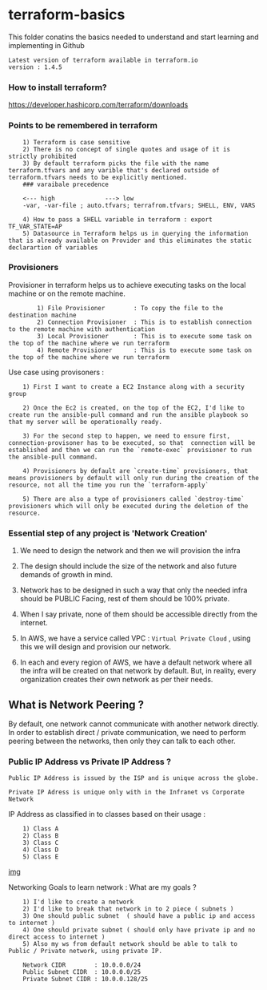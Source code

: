 # terraform-basics

This folder conatins the basics needed to understand and start learning and implementing in Github

```
Latest version of terraform available in terraform.io
version : 1.4.5
```

### How to install terraform?
https://developer.hashicorp.com/terraform/downloads

### Points to be remembered in terraform 

```
    1) Terraform is case sensitive 
    2) There is no concept of single quotes and usage of it is strictly prohibited
    3) By default terraform picks the file with the name terraform.tfvars and any varible that's declared outside of terraform.tfvars needs to be explicitly mentioned. 
    ### varaibale precedence

    <--- high              ---> low
    -var, -var-file ; auto.tfvars; terrafrom.tfvars; SHELL, ENV, VARS 

    4) How to pass a SHELL variable in terraform : export TF_VAR_STATE=AP
    5) Datasource in Terraform helps us in querying the information that is already available on Provider and this eliminates the static declarartion of variables
```
### Provisioners
Provisioner in terraform helps us to achieve executing tasks on the local machine or on the remote machine.

```
        1) File Provisioner        : To copy the file to the destination machine 
        2) Connection Provisioner  : This is to establish connection to the remote machine with authentication
        3) Local Provisioner       : This is to execute some task on the top of the machine where we run terraform
        4) Remote Provisioner      : This is to execute some task on the top of the machine where we run terraform
```
Use case using provisoners :
```
    1) First I want to create a EC2 Instance along with a security group

    2) Once the Ec2 is created, on the top of the EC2, I'd like to create run the ansible-pull command and run the ansible playbook so that my server will be operationally ready.

    3) For the second step to happen, we need to ensure first, connection-provisoner has to be executed, so that  connection will be established and then we can run the `remote-exec` provisioner to run the ansible-pull command.

    4) Provisioners by default are `create-time` provisioners, that means provisioners by default will only run during the creation of the resource, not all the time you run the `terraform-apply`

    5) There are also a type of provisioners called `destroy-time` provisioners which will only be executed during the deletion of the resource.
```
### Essential step of any project is 'Network Creation'
1) We need to design the network and then we will provision the infra 

2) The design should include the size of the network and also future demands of growth in mind.

3) Network has to be designed in such a way that only the needed infra should be PUBLIC Facing, rest of them should be 100% private.

4) When I say private, none of them should be accessible directly from the internet.

5) In AWS, we have a service called VPC : `Virtual Private Cloud` , using this we will design and provision our network.

6) In each and every region of AWS, we have a default network where all the infra will be created on that network by default. But, in reality, every organization creates their own network as per their needs.

## What is Network Peering ?
By default, one network cannot communicate with another network directly. In order to establish direct / private communication, we need to perform peering between the networks, then only they can talk to each other.

### Public IP Address vs Private IP Address ?
    Public IP Address is issued by the ISP and is unique across the globe.

    Private IP Adress is unique only with in the Infranet vs Corporate Network 
IP Address as classified in to classes based on their usage :

```
    1) Class A
    2) Class B
    3) Class C
    4) Class D
    5) Class E
```
[img](https://sp-ao.shortpixel.ai/client/to_webp,q_glossy,ret_img,w_575/https://embeddedgeeks.com/wp-content/uploads/2020/06/ip_Class-1.png)

Networking Goals to learn network :
    What are my goals ?
```
    1) I'd like to create a network 
    2) I'd like to break that network in to 2 piece ( subnets )
    3) One should public subnet  ( should have a public ip and access to internet )
    4) One should private subnet ( should only have private ip and no direct access to internet )
    5) Also my ws from default network should be able to talk to Public / Private network, using private IP.

    Network CIDR        : 10.0.0.0/24 
    Public Subnet CIDR  : 10.0.0.0/25
    Private Subnet CIDR : 10.0.0.128/25
```